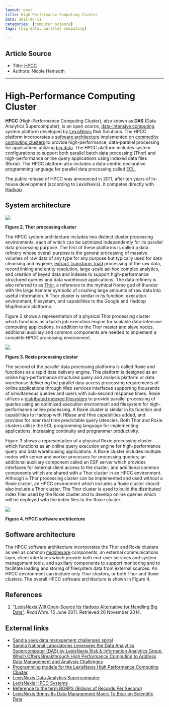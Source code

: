```yaml
---
layout: post
title: High-Performance Computing Cluster
date: 2015-06-11
categories: [computer science]
tags: [big data, parallel computing]

---
```


## Article Source
* Title: [HPCC](http://en.wikipedia.org/wiki/HPCC)
* Authors: Nicole Hemsoth



---

High-Performance Computing Cluster 
====


**HPCC** (High-Performance Computing Cluster), also known as **DAS**
(Data Analytics Supercomputer), is an open source, [data-intensive
computing](http://en.wikipedia.org/wiki/Data-intensive_computing "Data-intensive computing")
system platform developed by [LexisNexis](http://en.wikipedia.org/wiki/LexisNexis "LexisNexis")
Risk Solutions. The HPCC platform incorporates a [software
architecture](http://en.wikipedia.org/wiki/Software_architecture "Software architecture")
implemented on [commodity computing
clusters](http://en.wikipedia.org/wiki/Commodity_computing "Commodity computing") to provide
high-performance, data-parallel processing for applications utilizing
[big data](http://en.wikipedia.org/wiki/Big_data "Big data"). The HPCC platform includes system
configurations to support both parallel batch data processing (Thor) and
high-performance online query applications using indexed data files
(Roxie). The HPCC platform also includes a data-centric declarative
programming language for parallel data processing called
[ECL](http://en.wikipedia.org/wiki/ECL_(data-centric_programming_language) "ECL (data-centric programming language)").

The public release of HPCC was announced in 2011, after ten years of
in-house development (according to LexisNexis). It competes directly
with [Hadoop](http://en.wikipedia.org/wiki/Hadoop "Hadoop").


## System architecture

[![](http://sungsoo.github.com/images/Fig2_Thor_Cluster.jpg)](http://sungsoo.github.com/images/Fig2_Thor_Cluster.jpg)  

**Figure 2. Thor processing cluster**

The HPCC system architecture includes two distinct cluster processing
environments, each of which can be optimized independently for its
parallel data processing purpose. The first of these platforms is called
a data refinery whose overall purpose is the general processing of
massive volumes of raw data of any type for any purpose but typically
used for data cleansing and hygiene, [extract, transform,
load](http://en.wikipedia.org/wiki/Extract,_transform,_load "Extract, transform, load")
processing of the raw data, record linking and entity resolution,
large-scale ad-hoc complex analytics, and creation of keyed data and
indexes to support high-performance structured queries and data
warehouse applications. The data refinery is also referred to as
[Thor](http://en.wikipedia.org/wiki/Thor "Thor"), a reference to the mythical Norse god of
thunder with the large hammer symbolic of crushing large amounts of raw
data into useful information. A Thor cluster is similar in its function,
execution environment, filesystem, and capabilities to the Google and
Hadoop MapReduce platforms.

Figure 2 shows a representation of a physical Thor processing cluster
which functions as a batch job execution engine for scalable
data-intensive computing applications. In addition to the Thor master
and slave nodes, additional auxiliary and common components are needed
to implement a complete HPCC processing environment.

[![](http://sungsoo.github.com/images/Fig3_Roxie_Cluster.jpg)](http://sungsoo.github.com/images/Fig3_Roxie_Cluster.jpg)  

**Figure 3. Roxie processing cluster**

The second of the parallel data processing platforms is called Roxie and
functions as a rapid data delivery engine. This platform is designed as
an online high-performance structured query and analysis platform or
data warehouse delivering the parallel data access processing
requirements of online applications through Web services interfaces
supporting thousands of simultaneous queries and users with sub-second
response times. Roxie utilizes a [distributed indexed
filesystem](http://en.wikipedia.org/wiki/Distributed_file_system "Distributed file system") to
provide parallel processing of queries using an optimized execution
environment and filesystem for high-performance online processing. A
Roxie cluster is similar in its function and capabilities to Hadoop with
HBase and Hive capabilities added, and provides for near real time
predictable query latencies. Both Thor and Roxie clusters utilize the
ECL programming language for implementing applications, increasing
continuity and programmer productivity.

Figure 3 shows a representation of a physical Roxie processing cluster
which functions as an online query execution engine for high-performance
query and data warehousing applications. A Roxie cluster includes
multiple nodes with server and worker processes for processing queries;
an additional auxiliary component called an ESP server which provides
interfaces for external client access to the cluster; and additional
common components which are shared with a Thor cluster in an HPCC
environment. Although a Thor processing cluster can be implemented and
used without a Roxie cluster, an HPCC environment which includes a Roxie
cluster should also include a Thor cluster. The Thor cluster is used to
build the distributed index files used by the Roxie cluster and to
develop online queries which will be deployed with the index files to
the Roxie cluster.

[![](http://sungsoo.github.com/images/Fig4b_HPCC.jpg)](http://sungsoo.github.com/images/Fig4b_HPCC.jpg)  

**Figure 4. HPCC software architecture**

## Software architecture

The HPCC software architecture incorporates the Thor and Roxie clusters
as well as common [middleware](http://en.wikipedia.org/wiki/Middleware "Middleware")
components, an external communications layer, client interfaces which
provide both end-user services and system management tools, and
auxiliary components to support monitoring and to facilitate loading and
storing of filesystem data from external sources. An HPCC environment
can include only Thor clusters, or both Thor and Roxie clusters. The
overall HPCC software architecture is shown in Figure 4.


## References

1.  ["LexisNexis Will Open-Source Its Hadoop
    Alternative for Handling Big
    Data"](http://readwrite.com/2011/06/15/lexisnexis-open-sources-its-hadoop-alternative).
    *ReadWrite*. 15 June 2011. Retrieved 20 November 2014. 

## External links

-   [Sandia sees data management challenges
    spiral](http://www.hpcprojects.com/news/news_story.php?news_id=922)
-   [Sandia National Laboratories Leverages the Data Analytics
    Supercomputer (DAS) by LexisNexis Risk & Information Analytics
    Group, Which Offers Breakthrough High Performance Computing to
    Address Data Management and Analysis
    Challenges](http://www.businesswire.com/news/home/20090728005267/en/Sandia-National-Laboratories-Leverages-Data-Analytics-Supercomputer)
-   [Programming models for the LexisNexis High Performance Computing
    Cluster](http://www.lanl.gov/orgs/hpc/salishan/salishan2010/pdfs/John%20Holt.pdf)
-   [LexisNexis Data Analytics
    Supercomputer](http://www.gtra.org/attachments/567_Data%20Sheet%20-%20LexisNexis%20Data%20Analytics%20Supercomputer.pdf)
-   [LexisNexis HPCC Systems](http://hpccsystems.com)
-   [Reference to the term BORPS (Billions of Records Per
    Second)](http://findarticles.com/p/articles/mi_m0EIN/is_2001_Feb_28/ai_70924764/)
-   [LexisNexis Brings Its Data Management Magic To Bear on Scientific
    Data](http://www.hpcwire.com/hpcwire/2009-07-23/lexisnexis_brings_its_data_management_magic_to_bear_on_scientific_data.html)


